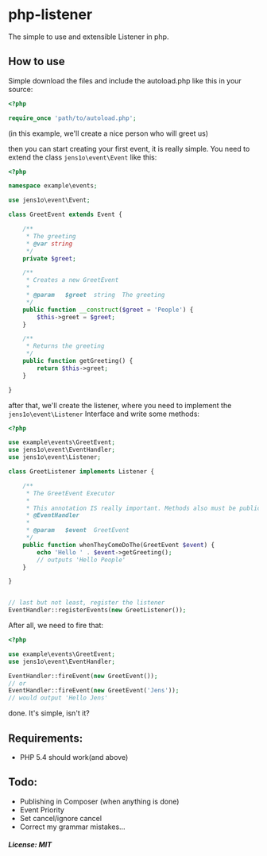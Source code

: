 # php-listener
The simple to use and extensible Listener in php.

## How to use
Simple download the files and include the autoload.php like this in your source:
```php
<?php

require_once 'path/to/autoload.php';
```
(in this example,  we'll create a nice person who will greet us)

then you can start creating your first event, it is really simple. You need to extend the class ```jens1o\event\Event``` like this:

```php
<?php

namespace example\events;

use jens1o\event\Event;

class GreetEvent extends Event {

    /**
     * The greeting
     * @var string
     */
    private $greet;

    /**
     * Creates a new GreetEvent
     *
     * @param   $greet  string  The greeting
     */
    public function __construct($greet = 'People') {
        $this->greet = $greet;
    }

    /**
     * Returns the greeting
     */
    public function getGreeting() {
        return $this->greet;
    }

}
```

after that, we'll create the listener, where you need to implement the ```jens1o\event\Listener``` Interface and write some methods:
```php
<?php

use example\events\GreetEvent;
use jens1o\event\EventHandler;
use jens1o\event\Listener;

class GreetListener implements Listener {

    /**
     * The GreetEvent Executor
     *
     * This annotation IS really important. Methods also must be public, and not be static!
     * @EventHandler
     *
     * @param   $event  GreetEvent
     */
    public function whenTheyComeDoThe(GreetEvent $event) {
        echo 'Hello ' . $event->getGreeting();
        // outputs 'Hello People'
    }

}


// last but not least, register the listener
EventHandler::registerEvents(new GreetListener());
```

After all, we need to fire that:
```php
<?php

use example\events\GreetEvent;
use jens1o\event\EventHandler;

EventHandler::fireEvent(new GreetEvent());
// or
EventHandler::fireEvent(new GreetEvent('Jens'));
// would output 'Hello Jens'

```

done. It's simple, isn't it?

## Requirements:
- PHP 5.4 should work(and above)

## Todo:
- Publishing in Composer (when anything is done)
- Event Priority
- Set cancel/ignore cancel
- Correct my grammar mistakes...

##### License: MIT
